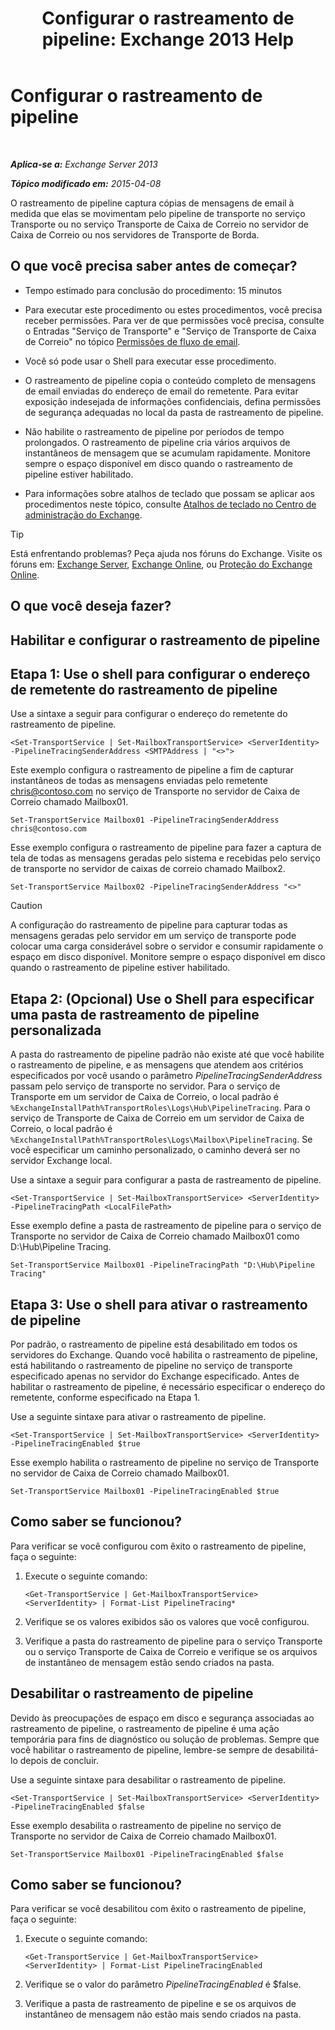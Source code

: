 ﻿---
title: 'Configurar o rastreamento de pipeline: Exchange 2013 Help'
TOCTitle: Configurar o rastreamento de pipeline
ms:assetid: 10293c83-2157-474e-840d-942e064a4672
ms:mtpsurl: https://technet.microsoft.com/pt-br/library/JJ916678(v=EXCHG.150)
ms:contentKeyID: 52058789
ms.date: 05/22/2018
mtps_version: v=EXCHG.150
ms.translationtype: MT
---

# Configurar o rastreamento de pipeline

 

_**Aplica-se a:** Exchange Server 2013_

_**Tópico modificado em:** 2015-04-08_

O rastreamento de pipeline captura cópias de mensagens de email à medida que elas se movimentam pelo pipeline de transporte no serviço Transporte ou no serviço Transporte de Caixa de Correio no servidor de Caixa de Correio ou nos servidores de Transporte de Borda.

## O que você precisa saber antes de começar?

  - Tempo estimado para conclusão do procedimento: 15 minutos

  - Para executar este procedimento ou estes procedimentos, você precisa receber permissões. Para ver de que permissões você precisa, consulte o Entradas "Serviço de Transporte" e "Serviço de Transporte de Caixa de Correio" no tópico [Permissões de fluxo de email](mail-flow-permissions-exchange-2013-help.md).

  - Você só pode usar o Shell para executar esse procedimento.

  - O rastreamento de pipeline copia o conteúdo completo de mensagens de email enviadas do endereço de email do remetente. Para evitar exposição indesejada de informações confidenciais, defina permissões de segurança adequadas no local da pasta de rastreamento de pipeline.

  - Não habilite o rastreamento de pipeline por períodos de tempo prolongados. O rastreamento de pipeline cria vários arquivos de instantâneos de mensagem que se acumulam rapidamente. Monitore sempre o espaço disponível em disco quando o rastreamento de pipeline estiver habilitado.

  - Para informações sobre atalhos de teclado que possam se aplicar aos procedimentos neste tópico, consulte [Atalhos de teclado no Centro de administração do Exchange](keyboard-shortcuts-in-the-exchange-admin-center-exchange-online-protection-help.md).


> [!TIP]
> Está enfrentando problemas? Peça ajuda nos fóruns do Exchange. Visite os fóruns em: <A href="https://go.microsoft.com/fwlink/p/?linkid=60612">Exchange Server</A>, <A href="https://go.microsoft.com/fwlink/p/?linkid=267542">Exchange Online</A>, ou <A href="https://go.microsoft.com/fwlink/p/?linkid=285351">Proteção do Exchange Online</A>.



## O que você deseja fazer?

## Habilitar e configurar o rastreamento de pipeline

## Etapa 1: Use o shell para configurar o endereço de remetente do rastreamento de pipeline

Use a sintaxe a seguir para configurar o endereço do remetente do rastreamento de pipeline.

    <Set-TransportService | Set-MailboxTransportService> <ServerIdentity> -PipelineTracingSenderAddress <SMTPAddress | "<>">

Este exemplo configura o rastreamento de pipeline a fim de capturar instantâneos de todas as mensagens enviadas pelo remetente chris@contoso.com no serviço de Transporte no servidor de Caixa de Correio chamado Mailbox01.

    Set-TransportService Mailbox01 -PipelineTracingSenderAddress chris@contoso.com

Esse exemplo configura o rastreamento de pipeline para fazer a captura de tela de todas as mensagens geradas pelo sistema e recebidas pelo serviço de transporte no servidor de caixas de correio chamado Mailbox2.

    Set-TransportService Mailbox02 -PipelineTracingSenderAddress "<>"


> [!CAUTION]
> A configuração do rastreamento de pipeline para capturar todas as mensagens geradas pelo servidor em um serviço de transporte pode colocar uma carga considerável sobre o servidor e consumir rapidamente o espaço em disco disponível. Monitore sempre o espaço disponível em disco quando o rastreamento de pipeline estiver habilitado.



## Etapa 2: (Opcional) Use o Shell para especificar uma pasta de rastreamento de pipeline personalizada

A pasta do rastreamento de pipeline padrão não existe até que você habilite o rastreamento de pipeline, e as mensagens que atendem aos critérios especificados por você usando o parâmetro *PipelineTracingSenderAddress* passam pelo serviço de transporte no servidor. Para o serviço de Transporte em um servidor de Caixa de Correio, o local padrão é `%ExchangeInstallPath%TransportRoles\Logs\Hub\PipelineTracing`. Para o serviço de Transporte de Caixa de Correio em um servidor de Caixa de Correio, o local padrão é `%ExchangeInstallPath%TransportRoles\Logs\Mailbox\PipelineTracing`. Se você especificar um caminho personalizado, o caminho deverá ser no servidor Exchange local.

Use a sintaxe a seguir para configurar a pasta de rastreamento de pipeline.

    <Set-TransportService | Set-MailboxTransportService> <ServerIdentity> -PipelineTracingPath <LocalFilePath>

Esse exemplo define a pasta de rastreamento de pipeline para o serviço de Transporte no servidor de Caixa de Correio chamado Mailbox01 como D:\\Hub\\Pipeline Tracing.

    Set-TransportService Mailbox01 -PipelineTracingPath "D:\Hub\Pipeline Tracing"

## Etapa 3: Use o shell para ativar o rastreamento de pipeline

Por padrão, o rastreamento de pipeline está desabilitado em todos os servidores do Exchange. Quando você habilita o rastreamento de pipeline, está habilitando o rastreamento de pipeline no serviço de transporte especificado apenas no servidor do Exchange especificado. Antes de habilitar o rastreamento de pipeline, é necessário especificar o endereço do remetente, conforme especificado na Etapa 1.

Use a seguinte sintaxe para ativar o rastreamento de pipeline.

    <Set-TransportService | Set-MailboxTransportService> <ServerIdentity> -PipelineTracingEnabled $true

Esse exemplo habilita o rastreamento de pipeline no serviço de Transporte no servidor de Caixa de Correio chamado Mailbox01.

    Set-TransportService Mailbox01 -PipelineTracingEnabled $true

## Como saber se funcionou?

Para verificar se você configurou com êxito o rastreamento de pipeline, faça o seguinte:

1.  Execute o seguinte comando:
    
        <Get-TransportService | Get-MailboxTransportService> <ServerIdentity> | Format-List PipelineTracing*

2.  Verifique se os valores exibidos são os valores que você configurou.

3.  Verifique a pasta do rastreamento de pipeline para o serviço Transporte ou o serviço Transporte de Caixa de Correio e verifique se os arquivos de instantâneo de mensagem estão sendo criados na pasta.

## Desabilitar o rastreamento de pipeline

Devido às preocupações de espaço em disco e segurança associadas ao rastreamento de pipeline, o rastreamento de pipeline é uma ação temporária para fins de diagnóstico ou solução de problemas. Sempre que você habilitar o rastreamento de pipeline, lembre-se sempre de desabilitá-lo depois de concluir.

Use a seguinte sintaxe para desabilitar o rastreamento de pipeline.

    <Set-TransportService | Set-MailboxTransportService> <ServerIdentity> -PipelineTracingEnabled $false

Esse exemplo desabilita o rastreamento de pipeline no serviço de Transporte no servidor de Caixa de Correio chamado Mailbox01.

    Set-TransportService Mailbox01 -PipelineTracingEnabled $false

## Como saber se funcionou?

Para verificar se você desabilitou com êxito o rastreamento de pipeline, faça o seguinte:

1.  Execute o seguinte comando:
    
        <Get-TransportService | Get-MailboxTransportService> <ServerIdentity> | Format-List PipelineTracingEnabled

2.  Verifique se o valor do parâmetro *PipelineTracingEnabled* é $false.

3.  Verifique a pasta de rastreamento de pipeline e se os arquivos de instantâneo de mensagem não estão mais sendo criados na pasta.

